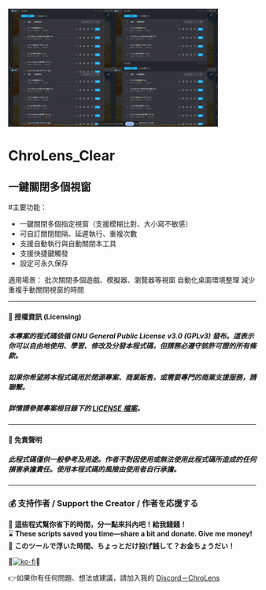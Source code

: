 ![ChroLens_Clear v1.0](./demo.gif)
# ChroLens_Clear<br>
## 一鍵關閉多個視窗
#主要功能：

* 一鍵關閉多個指定視窗（支援模糊比對、大小寫不敏感）
* 可自訂關閉間隔、延遲執行、重複次數
* 支援自動執行與自動關閉本工具
* 支援快捷鍵觸發
* 設定可永久保存


適用場景：
批次關閉多個遊戲、模擬器、瀏覽器等視窗
自動化桌面環境整理
減少重複手動關閉視窗的時間

---
#### 📄 授權資訊 (Licensing) 
##### 本專案的程式碼依循 GNU General Public License v3.0 (GPLv3) 發布。這表示你可以自由地使用、學習、修改及分發本程式碼，但請務必遵守該許可證的所有條款。 
##### 如果你希望將本程式碼用於閉源專案、商業販售，或需要專門的商業支援服務，請聯繫。 
##### 詳情請參閱專案根目錄下的 [LICENSE 檔案](LICENSE)。 
---
#### 📄 免責聲明 
##### 此程式碼僅供一般參考及用途。作者不對因使用或無法使用此程式碼所造成的任何損害承擔責任。使用本程式碼的風險由使用者自行承擔。 
---
### 💰 支持作者 / Support the Creator / 作者を応援する

🧠 **這些程式幫你省下的時間，分一點來抖內吧！給我錢錢！**  </br>
⌛ **These scripts saved you time—share a bit and donate. Give me money!**    </br>
🚀 **このツールで浮いた時間、ちょっとだけ投げ銭して？お金ちょうだい！**  </br>

💸[![ko-fi](https://ko-fi.com/img/githubbutton_sm.svg)](https://ko-fi.com/B0B51FBVA8)💸

👉如果你有任何問題、想法或建議，請加入我的 [Discord－ChroLens](https://discord.gg/72Kbs4WPPn)